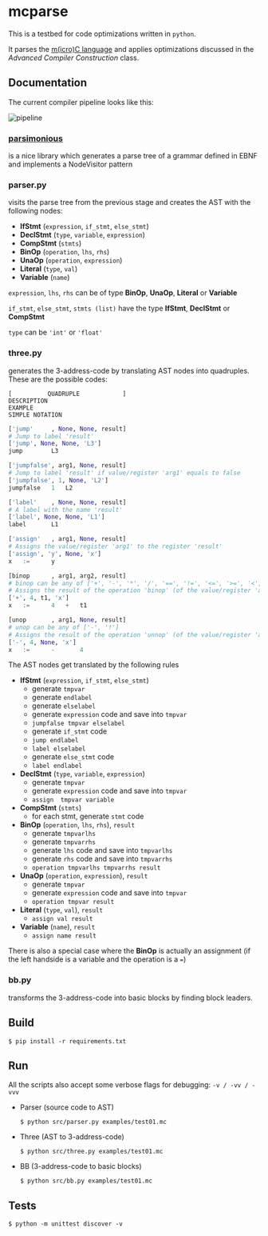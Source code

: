 # mcparse

This is a testbed for code optimizations written in `python`.

It parses the [m(icro)C language](https://github.com/PeterTh/mC) and applies optimizations
discussed in the *Advanced Compiler Construction* class.

## Documentation
The current compiler pipeline looks like this:

![pipeline](/docs/pipeline.png "Pipeline")

### [parsimonious](https://github.com/erikrose/parsimonious) 
is a nice library which generates a parse tree of a grammar defined in EBNF and implements a NodeVisitor pattern

### parser.py
visits the parse tree from the previous stage and creates the AST with the following nodes:
  * **IfStmt** (`expression`, `if_stmt`, `else_stmt`)
  * **DeclStmt** (`type`, `variable`, `expression`)
  * **CompStmt** (`stmts`)
  * **BinOp** (`operation`, `lhs`, `rhs`)
  * **UnaOp** (`operation`, `expression`)
  * **Literal** (`type`, `val`)
  * **Variable** (`name`)

   `expression`, `lhs`, `rhs` can be of type **BinOp**, **UnaOp**, **Literal** or **Variable**
   
   `if_stmt`, `else_stmt`, `stmts (list)` have the type **IfStmt**, **DeclStmt** or **CompStmt**
   
   `type` can be `'int'` or `'float'`

### three.py
generates the 3-address-code by translating AST nodes into quadruples. These are the possible codes:

```
[          QUADRUPLE            ]
DESCRIPTION
EXAMPLE
SIMPLE NOTATION
```

```python
['jump'     , None, None, result]
# Jump to label 'result'
['jump', None, None, 'L3']
jump        L3
```
```python
['jumpfalse', arg1, None, result]
# Jump to label 'result' if value/register 'arg1' equals to false
['jumpfalse', 1, None, 'L2']
jumpfalse   1   L2
```
```python
['label'    , None, None, result]
# A label with the name 'result'
['label', None, None, 'L1']
label       L1
```
```python
['assign'   , arg1, None, result]
# Assigns the value/register 'arg1' to the register 'result'
['assign', 'y', None, 'x']
x   :=      y
```
```python
[binop      , arg1, arg2, result]
# binop can be any of ['+', '-', '*', '/', '==', '!=', '<=', '>=', '<', '>']
# Assigns the result of the operation 'binop' (of the value/register 'arg1' and the value/register 'arg2') to the register 'result'
['+', 4, t1, 'x']
x   :=      4   +   t1
```
```python
[unop       , arg1, None, result]
# unop can be any of ['-', '!']
# Assigns the result of the operation 'unnop' (of the value/register 'arg1') to the register 'result'
['-', 4, None, 'x']
x   :=      -       4
```

The AST nodes get translated by the following rules

  * **IfStmt** (`expression`, `if_stmt`, `else_stmt`)
      * generate `tmpvar`
      * generate `endlabel`
      * generate `elselabel`
      * generate `expression` code and save into `tmpvar`
      * `jumpfalse tmpvar elselabel`
      * generate `if_stmt` code
      * `jump endlabel`
      * `label elselabel`
      * generate `else_stmt` code
      * `label endlabel`
  * **DeclStmt** (`type`, `variable`, `expression`)
      * generate `tmpvar`
      * generate `expression` code and save into `tmpvar`
      * `assign  tmpvar variable`
  * **CompStmt** (`stmts`)
      * for each stmt, generate `stmt` code
  * **BinOp** (`operation`, `lhs`, `rhs`), `result`
      * generate `tmpvarlhs`
      * generate `tmpvarrhs`
      * generate `lhs` code and save into `tmpvarlhs`
      * generate `rhs` code and save into `tmpvarrhs`
      * `operation tmpvarlhs tmpvarrhs result`
  * **UnaOp** (`operation`, `expression`), `result`
      * generate `tmpvar`
      * generate `expression` code and save into `tmpvar`
      * `operation tmpvar result`
  * **Literal** (`type`, `val`), `result`
      * `assign val result`
  * **Variable** (`name`), `result`
      * `assign name result`

There is also a special case where the **BinOp** is actually an assignment (if the left handside is a variable and the operation is a `=`)

### bb.py
transforms the 3-address-code into basic blocks by finding block leaders.

## Build
```shell
$ pip install -r requirements.txt
```

## Run
All the scripts also accept some verbose flags for debugging: `-v / -vv / -vvv`


* Parser (source code to AST)
  ```
  $ python src/parser.py examples/test01.mc
  ```
* Three (AST to 3-address-code)
  ```
  $ python src/three.py examples/test01.mc
  ```
* BB (3-address-code to basic blocks)
  ```
  $ python src/bb.py examples/test01.mc
  ```

## Tests
```
$ python -m unittest discover -v
```
